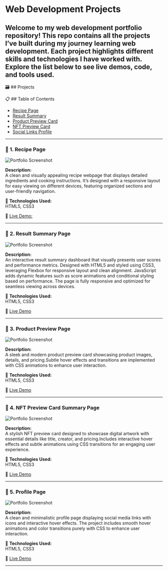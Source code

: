 # Web Development Projects 

Welcome to my web development portfolio repository! This repo contains all the projects I’ve built during my journey learning web development. Each project highlights different skills and technologies I have worked with.
Explore the list below to see live demos, code, and tools used.
---

🗃️ ## Projects

📋 ## Table of Contents

- [Recipe Page](#recipe-page)
- [Result Summary](#result-summary)
- [Product Preview Card](#product-preview-card)
- [NFT Preview Card](#nft-preview-card)
- [Social Links Profile](#social-links-profile)

---

### 📄 1. Recipe Page

![Portfolio Screenshot](images/recipe_page.png)

**Description:**  
A clean and visually appealing recipe webpage that displays detailed ingredients and cooking instructions. It’s designed with a responsive layout for easy viewing on different devices, featuring organized sections and user-friendly navigation.

🔧 **Technologies Used:**  
HTML5, CSS3

🚀 [Live Demo:](https://dilnajoseph.github.io/web-dev_projects/recipe-page/)

---


### 📄 2. Result Summary Page

![Portfolio Screenshot](images/results_summary.png)

**Description:**  
An interactive result summary dashboard that visually presents user scores and performance metrics. Designed with HTML5 and styled using CSS3, leveraging Flexbox for responsive layout and clean alignment. JavaScript adds dynamic features such as score animations and conditional styling based on performance. The page is fully responsive and optimized for seamless viewing across devices.

🔧 **Technologies Used:**  
HTML5, CSS3
 
🚀 [Live Demo](https://dilnajoseph.github.io/web-dev_projects/result_summary/)

---


### 📄 3. Product Preview Page

![Portfolio Screenshot](images/product_preview_card.png)

**Description:**  
A sleek and modern product preview card showcasing product images, details, and pricing.Subtle hover effects and transitions are implemented with CSS animations to enhance user interaction.

🔧 **Technologies Used:**  
HTML5, CSS3

🚀 [Live Demo](https://dilnajoseph.github.io/web-dev_projects/product_preview_card/)

---


### 📄 4. NFT Preview Card Summary Page

![Portfolio Screenshot](images/nft_preview_card.png)

**Description:**  
A stylish NFT preview card designed to showcase digital artwork with essential details like title, creator, and pricing.Includes interactive hover effects and subtle animations using CSS transitions for an engaging user experience.

🔧 **Technologies Used:**  
HTML5, CSS3
 
🚀 [Live Demo](https://dilnajoseph.github.io/web-dev_projects/nft_preview_card/)

---


### 📄 5. Profile Page

![Portfolio Screenshot](images/social_links_profile.png)

**Description:**  
A clean and minimalistic profile page displaying social media links with icons and interactive hover effects. The project includes smooth hover animations and color transitions purely with CSS to enhance user interaction.

🔧 **Technologies Used:**  
HTML5, CSS3

🚀 [Live Demo](https://dilnajoseph.github.io/web-dev_projects/2.%20social_links_profile/)

---

